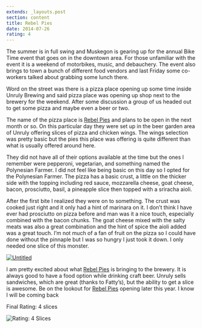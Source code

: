 ```yaml
---
extends: _layouts.post
section: content
title: Rebel Pies
date: 2014-07-26
rating: 4
---
```


The summer is in full swing and Muskegon is gearing up for the annual Bike Time event that goes on in the downtown area. For those unfamiliar with the event it is a weekend of motorbikes, music, and debauchery. The event also brings to town a bunch of different food vendors and last Friday some co-workers talked about grabbing some lunch there.

Word on the street was there is a pizza place opening up some time inside Unruly Brewing and said pizza place was opening up shop next to the brewery for the weekend. After some discussion a group of us headed out to get some pizza and maybe even a beer or two.

The name of the pizza place is [Rebel Pies](http://www.rebelpies.com/) and plans to be open in the next month or so. On this particular day they were set up in the beer garden area of Unruly offering slices of pizza and chicken wings. The wings selection was pretty basic but the pies this place was offering is quite different than what is usually offered around here.

They did not have all of their options available at the time but the ones I remember were pepperoni, vegetarian, and something named the Polynesian Farmer. I did not feel like being basic on this day so I opted for the Polynesian Farmer. The pizza has a basic crust, a little on the thicker side with the topping including red sauce, mozzarella cheese, goat cheese, bacon, prosciutto, basil, a pineapple slice then topped with a sriracha aioli.

After the first bite I realized they were on to something. The crust was cooked just right and it only had a hint of marinara on it. I don’t think I have ever had prosciutto on pizza before and man was it a nice touch, especially combined with the bacon chunks. The goat cheese mixed with the salty meats was also a great combination and the hint of spice the aioli added was a great touch. I’m not much of a fan of fruit on the pizza so I could have done without the pinnaple but I was so hungry I just took it down. I only needed one slice of this monster.

[![Untitled](https://farm3.staticflickr.com/2917/14586411467_eac5d57300.jpg)](https://www.flickr.com/photos/joefearnley/14586411467 "Untitled by Joe Fearnley, on Flickr")

I am pretty excited about what [Rebel Pies](http://www.rebelpies.com/) is bringing to the brewery. It is always good to have a food option while drinking craft beer. Unruly sells sandwiches, which are great (thanks to Fatty’s), but the ability to get a slice is awesome. Be on the lookout for [Rebel Pies](http://www.rebelpies.com/) opening later this year. I know I will be coming back

Final Rating: 4 slices

![Rating: 4 Slices](/assets/img/pizza4_sm.jpg)
